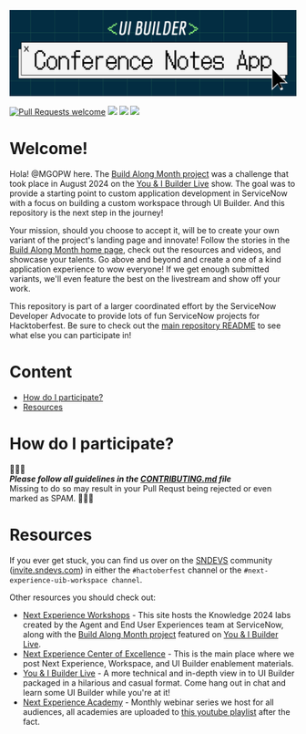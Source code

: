 ![banner](/images/banner.png)


[![Pull Requests welcome](https://img.shields.io/badge/PRs-welcome-ff69b4.svg?style=flat-square)](https://github.com/ServiceNowDevProgram/UI-Builder-Conference-Notes-App/issues?q=is%3Aissue+is%3Aopen+label%3A%22help+wanted%22) <a href="https://github.com/ServiceNowDevProgram/UI-Builder-Conference-Notes-App/pulls"><img src="https://img.shields.io/github/last-commit/ServiceNowDevProgram/UI-Builder-Conference-Notes-App?style=flat-square"></a> <a href="https://github.com/ServiceNowDevProgram/UI-Builder-Conference-Notes-App/graphs/contributors"><img src="https://img.shields.io/github/contributors/ServiceNowDevProgram/UI-Builder-Conference-Notes-App?style=flat-square"></a> <a href="https://invite.sndevs.com"><img src="https://img.shields.io/badge/community-sndevs-630330?style=flat-square"></a> 

# Welcome!
Hola! @MGOPW here. The [Build Along Month project](https://sn.works/BuildAlongMonth) was a challenge that took place in August 2024 on the [You & I Builder Live](https://www.youtube.com/playlist?list=PL3rNcyAiDYK2Bgzj4mRdtfxMpGkI5KXBJ) show. The goal was to provide a starting point to custom application development in ServiceNow with a focus on building a custom workspace through UI Builder. And this repository is the next step in the journey! 

Your mission, should you choose to accept it, will be to create your own variant of the project's landing page and innovate! Follow the stories in the [Build Along Month home page](https://sn.works/BuildAlongMonth), check out the resources and videos, and showcase your talents. Go above and beyond and create a one of a kind application experience to wow everyone! If we get enough submitted variants, we'll even feature the best on the livestream and show off your work. 

This repository is part of a larger coordinated effort by the ServiceNow Developer Advocate to provide lots of fun ServiceNow projects for Hacktoberfest. Be sure to check out the [main repository README](https://github.com/ServiceNowDevProgram/Hacktoberfest) to see what else you can participate in!

# Content
- [How do I participate?](#how-do-i-participate)
- [Resources](#resources)

# How do I participate?
🔔🔔🔔
<br>**_Please follow all guidelines in the [CONTRIBUTING.md](CONTRIBUTING.md) file_**<br>
Missing to do so may result in your Pull Requst being rejected or even marked as SPAM.
🔔🔔🔔


# Resources
If you ever get stuck, you can find us over on the [SNDEVS](https://sndevs.com) community ([invite.sndevs.com](https://invite.sndevs.com)) in either the `#hactoberfest` channel or the `#next-experience-uib-workspace channel`.

Other resources you should check out:
- [Next Experience Workshops](https://sn.works/NEWorkshops) - This site hosts the Knowledge 2024 labs created by the Agent and End User Experiences team at ServiceNow, along with the  [Build Along Month project](https://sn.works/BuildAlongMonth) featured on [You & I Builder Live](https://www.youtube.com/playlist?list=PL3rNcyAiDYK2Bgzj4mRdtfxMpGkI5KXBJ).
- [Next Experience Center of Excellence](https://www.servicenow.com/community/next-experience-articles/next-experience-center-of-excellence/ta-p/2332092) - This is the main place where we post Next Experience, Workspace, and UI Builder enablement materials.
- [You & I Builder Live](https://www.youtube.com/playlist?list=PL3rNcyAiDYK2Bgzj4mRdtfxMpGkI5KXBJ) - A more technical and in-depth view in to UI Builder packaged in a hilarious and casual format. Come hang out in chat and learn some UI Builder while you're at it!
- [Next Experience Academy](https://www.servicenow.com/community/next-experience-blog/next-experience-academy-upcoming-and-recorded-sessions/ba-p/2272673) - Monthly webinar series we host for all audiences, all academies are uploaded to [this youtube playlist](https://www.youtube.com/watch?v=wuli92FRGC0&list=PLkGSnjw5y2U6hmEPcDcJ53FHwKJIvoLvr) after the fact.
